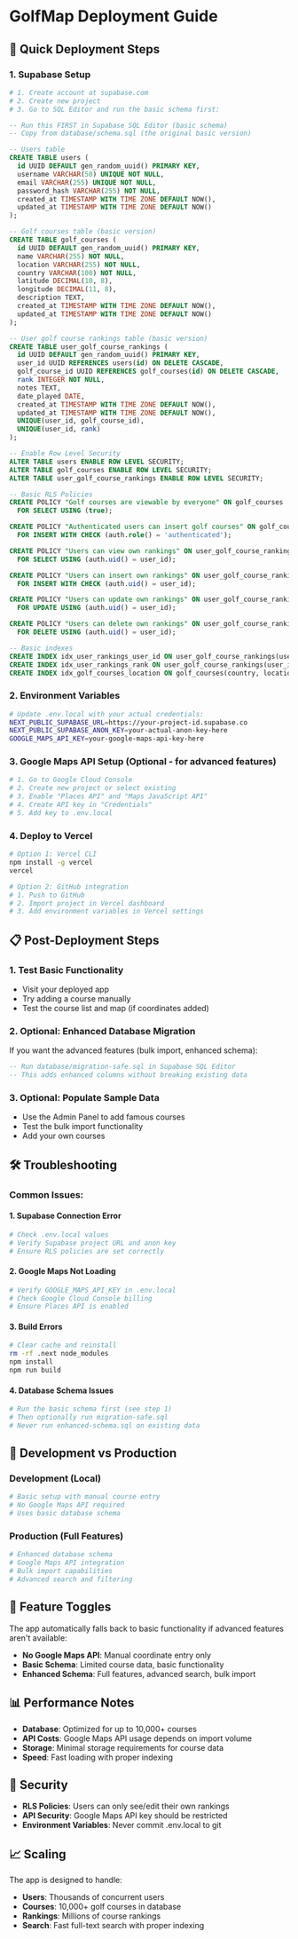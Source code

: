 # GolfMap Deployment Guide

## 🚀 Quick Deployment Steps

### 1. **Supabase Setup**
```bash
# 1. Create account at supabase.com
# 2. Create new project
# 3. Go to SQL Editor and run the basic schema first:
```

```sql
-- Run this FIRST in Supabase SQL Editor (basic schema)
-- Copy from database/schema.sql (the original basic version)

-- Users table
CREATE TABLE users (
  id UUID DEFAULT gen_random_uuid() PRIMARY KEY,
  username VARCHAR(50) UNIQUE NOT NULL,
  email VARCHAR(255) UNIQUE NOT NULL,
  password_hash VARCHAR(255) NOT NULL,
  created_at TIMESTAMP WITH TIME ZONE DEFAULT NOW(),
  updated_at TIMESTAMP WITH TIME ZONE DEFAULT NOW()
);

-- Golf courses table (basic version)
CREATE TABLE golf_courses (
  id UUID DEFAULT gen_random_uuid() PRIMARY KEY,
  name VARCHAR(255) NOT NULL,
  location VARCHAR(255) NOT NULL,
  country VARCHAR(100) NOT NULL,
  latitude DECIMAL(10, 8),
  longitude DECIMAL(11, 8),
  description TEXT,
  created_at TIMESTAMP WITH TIME ZONE DEFAULT NOW(),
  updated_at TIMESTAMP WITH TIME ZONE DEFAULT NOW()
);

-- User golf course rankings table (basic version)
CREATE TABLE user_golf_course_rankings (
  id UUID DEFAULT gen_random_uuid() PRIMARY KEY,
  user_id UUID REFERENCES users(id) ON DELETE CASCADE,
  golf_course_id UUID REFERENCES golf_courses(id) ON DELETE CASCADE,
  rank INTEGER NOT NULL,
  notes TEXT,
  date_played DATE,
  created_at TIMESTAMP WITH TIME ZONE DEFAULT NOW(),
  updated_at TIMESTAMP WITH TIME ZONE DEFAULT NOW(),
  UNIQUE(user_id, golf_course_id),
  UNIQUE(user_id, rank)
);

-- Enable Row Level Security
ALTER TABLE users ENABLE ROW LEVEL SECURITY;
ALTER TABLE golf_courses ENABLE ROW LEVEL SECURITY;
ALTER TABLE user_golf_course_rankings ENABLE ROW LEVEL SECURITY;

-- Basic RLS Policies
CREATE POLICY "Golf courses are viewable by everyone" ON golf_courses
  FOR SELECT USING (true);

CREATE POLICY "Authenticated users can insert golf courses" ON golf_courses
  FOR INSERT WITH CHECK (auth.role() = 'authenticated');

CREATE POLICY "Users can view own rankings" ON user_golf_course_rankings
  FOR SELECT USING (auth.uid() = user_id);

CREATE POLICY "Users can insert own rankings" ON user_golf_course_rankings
  FOR INSERT WITH CHECK (auth.uid() = user_id);

CREATE POLICY "Users can update own rankings" ON user_golf_course_rankings
  FOR UPDATE USING (auth.uid() = user_id);

CREATE POLICY "Users can delete own rankings" ON user_golf_course_rankings
  FOR DELETE USING (auth.uid() = user_id);

-- Basic indexes
CREATE INDEX idx_user_rankings_user_id ON user_golf_course_rankings(user_id);
CREATE INDEX idx_user_rankings_rank ON user_golf_course_rankings(user_id, rank);
CREATE INDEX idx_golf_courses_location ON golf_courses(country, location);
```

### 2. **Environment Variables**
```bash
# Update .env.local with your actual credentials:
NEXT_PUBLIC_SUPABASE_URL=https://your-project-id.supabase.co
NEXT_PUBLIC_SUPABASE_ANON_KEY=your-actual-anon-key-here
GOOGLE_MAPS_API_KEY=your-google-maps-api-key-here
```

### 3. **Google Maps API Setup** (Optional - for advanced features)
```bash
# 1. Go to Google Cloud Console
# 2. Create new project or select existing
# 3. Enable "Places API" and "Maps JavaScript API"
# 4. Create API key in "Credentials"
# 5. Add key to .env.local
```

### 4. **Deploy to Vercel**
```bash
# Option 1: Vercel CLI
npm install -g vercel
vercel

# Option 2: GitHub integration
# 1. Push to GitHub
# 2. Import project in Vercel dashboard
# 3. Add environment variables in Vercel settings
```

## 📋 **Post-Deployment Steps**

### 1. **Test Basic Functionality**
- Visit your deployed app
- Try adding a course manually
- Test the course list and map (if coordinates added)

### 2. **Optional: Enhanced Database Migration**
If you want the advanced features (bulk import, enhanced schema):
```sql
-- Run database/migration-safe.sql in Supabase SQL Editor
-- This adds enhanced columns without breaking existing data
```

### 3. **Optional: Populate Sample Data**
- Use the Admin Panel to add famous courses
- Test the bulk import functionality
- Add your own courses

## 🛠️ **Troubleshooting**

### **Common Issues:**

#### **1. Supabase Connection Error**
```bash
# Check .env.local values
# Verify Supabase project URL and anon key
# Ensure RLS policies are set correctly
```

#### **2. Google Maps Not Loading**
```bash
# Verify GOOGLE_MAPS_API_KEY in .env.local
# Check Google Cloud Console billing
# Ensure Places API is enabled
```

#### **3. Build Errors**
```bash
# Clear cache and reinstall
rm -rf .next node_modules
npm install
npm run build
```

#### **4. Database Schema Issues**
```bash
# Run the basic schema first (see step 1)
# Then optionally run migration-safe.sql
# Never run enhanced-schema.sql on existing data
```

## 🔧 **Development vs Production**

### **Development** (Local)
```bash
# Basic setup with manual course entry
# No Google Maps API required
# Uses basic database schema
```

### **Production** (Full Features)
```bash
# Enhanced database schema
# Google Maps API integration
# Bulk import capabilities
# Advanced search and filtering
```

## 🌟 **Feature Toggles**

The app automatically falls back to basic functionality if advanced features aren't available:

- **No Google Maps API**: Manual coordinate entry only
- **Basic Schema**: Limited course data, basic functionality
- **Enhanced Schema**: Full features, advanced search, bulk import

## 📊 **Performance Notes**

- **Database**: Optimized for up to 10,000+ courses
- **API Costs**: Google Maps API usage depends on import volume
- **Storage**: Minimal storage requirements for course data
- **Speed**: Fast loading with proper indexing

## 🔐 **Security**

- **RLS Policies**: Users can only see/edit their own rankings
- **API Security**: Google Maps API key should be restricted
- **Environment Variables**: Never commit .env.local to git

## 📈 **Scaling**

The app is designed to handle:
- **Users**: Thousands of concurrent users
- **Courses**: 10,000+ golf courses in database
- **Rankings**: Millions of course rankings
- **Search**: Fast full-text search with proper indexing